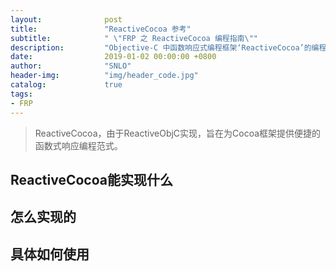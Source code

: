 ```yaml
---
layout:              post
title:               "ReactiveCocoa 参考"
subtitle:            " \"FRP 之 ReactiveCocoa 编程指南\""
description:	     "Objective-C 中函数响应式编程框架‘ReactiveCocoa’的编程指南参考"
date:                2019-01-02 00:00:00 +0800
author:              "SNLO"
header-img:          "img/header_code.jpg"
catalog:             true
tags:
- FRP
---
```


> ReactiveCocoa，由于ReactiveObjC实现，旨在为Cocoa框架提供便捷的函数式响应编程范式。

## ReactiveCocoa能实现什么



## 怎么实现的



## 具体如何使用